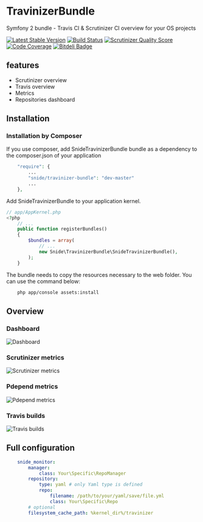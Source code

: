 TravinizerBundle
================

Symfony 2 bundle - Travis CI &amp; Scrutinizer CI overview for your OS projects

[![Latest Stable Version](https://poser.pugx.org/snide/travinizer-bundle/v/stable.png)](https://packagist.org/packages/snide/travinizer-bundle)
[![Build Status](https://travis-ci.org/pdenis/SnideTravinizerBundle.png?branch=master)](https://travis-ci.org/pdenis/SnideTravinizerBundle)
[![Scrutinizer Quality Score](https://scrutinizer-ci.com/g/pdenis/SnideTravinizerBundle/badges/quality-score.png?s=6e2c048bdf5fe15a16fb9af8c36c71398c6772d0)](https://scrutinizer-ci.com/g/pdenis/SnideTravinizerBundle/)
[![Code Coverage](https://scrutinizer-ci.com/g/pdenis/SnideTravinizerBundle/badges/coverage.png?s=78e6ba4355429d14ae89ef388ac720322cba6230)](https://scrutinizer-ci.com/g/pdenis/SnideTravinizerBundle/)
[![Bitdeli Badge](https://d2weczhvl823v0.cloudfront.net/pdenis/travinizerbundle/trend.png)](https://bitdeli.com/free "Bitdeli Badge")

## features
- Scrutinizer overview
- Travis overview
- Metrics
- Repositories dashboard

## Installation

### Installation by Composer

If you use composer, add SnideTravinizerBundle bundle as a dependency to the composer.json of your application

```php
    "require": {
        ...
        "snide/travinizer-bundle": "dev-master"
        ...
    },

```

Add SnideTravinizerBundle to your application kernel.

```php
// app/AppKernel.php
<?php
    // ...
    public function registerBundles()
    {
        $bundles = array(
            // ...
            new Snide\TravinizerBundle\SnideTravinizerBundle(),
        );
    }
```

The bundle needs to copy the resources necessary to the web folder. You can use the command below:

```bash
    php app/console assets:install
```

## Overview

### Dashboard
<img src="https://raw.github.com/pdenis/SnideTravinizerBundle/master/docs/screenshots/travinizer_dashboard.png" alt="Dashboard">

### Scrutinizer metrics
<img src="https://raw.github.com/pdenis/SnideTravinizerBundle/master/docs/screenshots/travinizer_metrics.png" alt="Scrutinizer metrics">

### Pdepend metrics
<img src="https://raw.github.com/pdenis/SnideTravinizerBundle/master/docs/screenshots/travinizer_pdepend_metrics.png" alt="Pdepend metrics">

### Travis builds
<img src="https://raw.github.com/pdenis/SnideTravinizerBundle/master/docs/screenshots/travinizer_builds.png" alt="Travis builds">

## Full configuration

```yaml
    snide_monitor:
        manager:
            class: Your\Specific\RepoManager
        repository:
            type: yaml # only Yaml type is defined
            repo:
                filename: /path/to/your/yaml/save/file.yml
                class: Your\Specific\Repo
        # optional
        filesystem_cache_path: %kernel_dir%/travinizer
```
